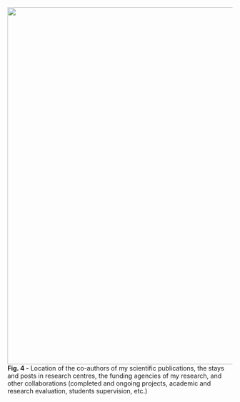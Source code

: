 <img src="https://user-images.githubusercontent.com/49490001/107029891-13dba980-67b0-11eb-930e-ef0126e58ee1.png" width="800">
<div id="fig-caption">
<b>Fig. 4 -</b> Location of the co-authors of my scientific publications, the stays and posts in research centres, the funding agencies of my research, and other collaborations (completed and ongoing projects, academic and research evaluation, students supervision, etc.)
</div>
